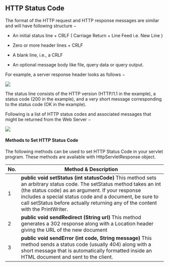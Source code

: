 ## HTTP Status Code

The format of the HTTP request and HTTP response messages are similar and will have following structure −

* An initial status line + CRLF ( Carriage Return + Line Feed i.e. New Line )

* Zero or more header lines + CRLF

* A blank line, i.e., a CRLF

* An optional message body like file, query data or query output.

For example, a server response header looks as follows −

![](https://www.ntu.edu.sg/home/ehchua/programming/webprogramming/images/HTTP_ResponseMessageExample.png)


The status line consists of the HTTP version (HTTP/1.1 in the example), a status code (200 in the example), and a very short message corresponding to the status code (OK in the example).

Following is a list of HTTP status codes and associated messages that might be returned from the Web Server −

![](https://www.steveschoger.com/status-code-poster/img/status-code.png)

#### Methods to Set HTTP Status Code

The following methods can be used to set HTTP Status Code in your servlet program. These methods are available with HttpServletResponse object.

| No. | Method & Description                                                                                                                                                                                                                                                                                                  |
|-----|-----------------------------------------------------------------------------------------------------------------------------------------------------------------------------------------------------------------------------------------------------------------------------------------------------------------------|
| 1   | **public void setStatus (int statusCode)**  This method sets an arbitrary status code. The setStatus method takes an int (the status code) as an argument. If your response includes a special status code and a document, be sure to call setStatus before actually returning any of the content with the PrintWriter. |
| 2   | **public void sendRedirect (String url)**  This method generates a 302 response along with a Location header giving the URL of the new document                                                                                                                                                                            |
| 3   | **public void sendError (int code, String message)**  This method sends a status code (usually 404) along with a short message that is automatically formatted inside an HTML document and sent to the client.                                                                                                             |
